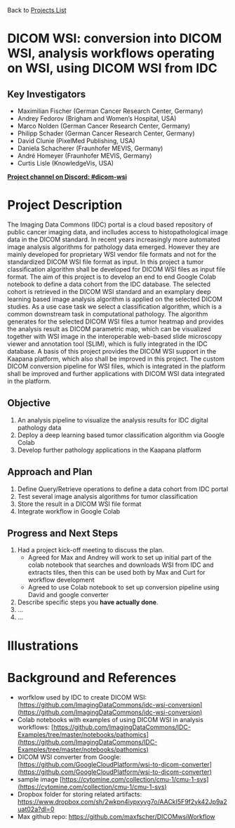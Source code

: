 Back to [Projects List](../../README.md#ProjectsList)

# DICOM WSI: conversion into DICOM WSI, analysis workflows operating on WSI, using DICOM WSI from IDC

## Key Investigators

- Maximilian Fischer (German Cancer Research Center, Germany)
- Andrey Fedorov (Brigham and Women’s Hospital, USA)
- Marco Nolden (German Cancer Research Center, Germany)
- Philipp Schader (German Cancer Research Center, Germany)
- David Clunie (PixelMed Publishing, USA)
- Daniela Schacherer (Fraunhofer MEVIS, Germany)
- André Homeyer (Fraunhofer MEVIS, Germany)
- Curtis Lisle (KnowledgeVis, USA)

**[Project channel on Discord: #dicom-wsi](https://discord.com/channels/843934857620357130/1069591021928853574)**


# Project Description

<!-- Add a short paragraph describing the project. -->
The Imaging Data Commons (IDC) portal is a cloud based repository of public cancer imaging data, and inclludes access to histopathological image data in the DICOM standard. In recent years increasingly more automated image analysis algorithms for pathology data emerged. However they are mainly developed for proprietary WSI vendor file formats and not for the standardized DICOM WSI file format as input. In this project a tumor classification algorithm shall be developed for DICOM WSI files as input file format. 
The aim of this project is to develop an end to end Google Colab notebook to define a data cohort from the IDC database. The selected cohort is retrieved in the DICOM WSI standard and an examplary deep learning based image analysis algorithm is applied on the selected DICOM studies. As a use case task we select a classification algorithm, which is a common downstream task in computational pathology. The algorithm generates for the selected DICOM WSI files a tumor heatmap and provides the analysis result as DICOM parametric map, which can be visualized together with WSI image in the interoperable web-based slide microscopy viewer and annotation tool (SLIM), which is fully integrated in the IDC database. 
A basis of this project provides the DICOM WSI support in the Kaapana platform, which also shall be improved in this project. The custom DICOM conversion pipeline for WSI files, which is integrated in the platform shall be improved and further applications with DICOM WSI data integrated in the platform. 






## Objective

<!-- Describe here WHAT you would like to achieve (what you will have as end result). -->

1. An analysis pipeline to visualize the analysis results for IDC digital pathology data 
2. Deploy a deep learning based tumor classification algorithm via Google Colab
3. Develop further pathology applications in the Kaapana platform

## Approach and Plan

<!-- Describe here HOW you would like to achieve the objectives stated above. -->

1. Define Query/Retrieve operations to define a data cohort from IDC portal
2. Test several image analysis algorithms for tumor classification
3. Store the result in a DICOM WSI file format 
4. Integrate workflow in Google Colab

## Progress and Next Steps

<!-- Update this section as you make progress, describing of what you have ACTUALLY DONE. If there are specific steps that you could not complete then you can describe them here, too. -->
1. Had a project kick-off meeting to discuss the plan.
   * Agreed for Max and Andrey will work to set up initial part of the colab notebook that searches and downloads WSI from IDC and extracts tiles, then this can be used both by Max and Curt for workflow development
   * Agreed to use Colab notebook to set up conversion pipeline using David and google converter
3. Describe specific steps you **have actually done**.
4. ...
5. ...

# Illustrations

<!-- Add pictures and links to videos that demonstrate what has been accomplished.
![Description of picture](Example2.jpg)
![Some more images](Example2.jpg)
-->

# Background and References

<!-- If you developed any software, include link to the source code repository. If possible, also add links to sample data, and to any relevant publications. -->

- worfklow used by IDC to create DICOM WSI: [https://github.com/ImagingDataCommons/idc-wsi-conversion](https://github.com/ImagingDataCommons/idc-wsi-conversion)
- Colab notebooks with examples of using DICOM WSI in analysis workflows: [https://github.com/ImagingDataCommons/IDC-Examples/tree/master/notebooks/pathomics](https://github.com/ImagingDataCommons/IDC-Examples/tree/master/notebooks/pathomics)
- DICOM WSI converter from Google: [https://github.com/GoogleCloudPlatform/wsi-to-dicom-converter](https://github.com/GoogleCloudPlatform/wsi-to-dicom-converter)
- sample image [https://cytomine.com/collection/cmu-1/cmu-1-svs](https://cytomine.com/collection/cmu-1/cmu-1-svs)
- Dropbox folder for storing related artifacts: https://www.dropbox.com/sh/2wkpn4iypxyvg7o/AACkI5F9f2yk42Jp9a2uat02a?dl=0
- Max github repo: https://github.com/maxfscher/DICOMwsiWorkflow
